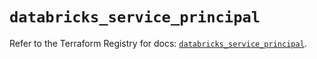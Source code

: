 # `databricks_service_principal`

Refer to the Terraform Registry for docs: [`databricks_service_principal`](https://registry.terraform.io/providers/databricks/databricks/1.73.0/docs/resources/service_principal).
